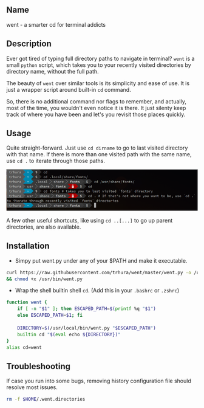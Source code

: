 ## Name

went - a smarter cd for terminal addicts

## Description

Ever got tired of typing full directory paths to navigate in terminal? 
`went` is a small `python` script, which takes you to your recently 
visited directories by directory name, without the full path.

The beauty of `went` over similar tools is its simplicity and ease of
use. It is just a wrapper script around built-in `cd` command. 

So, there is no additional command nor flags to remember, and actually,
most of the time, you wouldn't even notice it is there. It just silenty
keep track of where you have been and let's you revisit those places
quickly.

## Usage

Quite straight-forward. Just use `cd dirname` to go to last visited 
directory with that name. If there is more than one visited path with 
the same name, use `cd .` to iterate through those paths.

![Usage](doc/usage.png)

A few other useful shortcuts, like using `cd ..[...]` to go up parent
directories, are also available.

## Installation

+ Simpy put went.py under any of your $PATH and make it executable.
```sh
curl https://raw.githubusercontent.com/trhura/went/master/went.py -o /usr/bin/went.py 
&& chmod +x /usr/bin/went.py
```

+ Wrap the shell builtin shell `cd`. (Add this in your `.bashrc` or `.zshrc`)
```bash
function went {
    if [ -n "$1" ]; then ESCAPED_PATH=$(printf %q "$1")
    else ESCAPED_PATH=$1; fi
    
    DIRECTORY=$(/usr/local/bin/went.py "$ESCAPED_PATH")
    builtin cd "$(eval echo ${DIRECTORY})"
}
alias cd=went
```

## Troubleshooting

If case you run into some bugs, removing history configuration file should resolve most issues. 

```bash
rm -f $HOME/.went.directories
``` 
